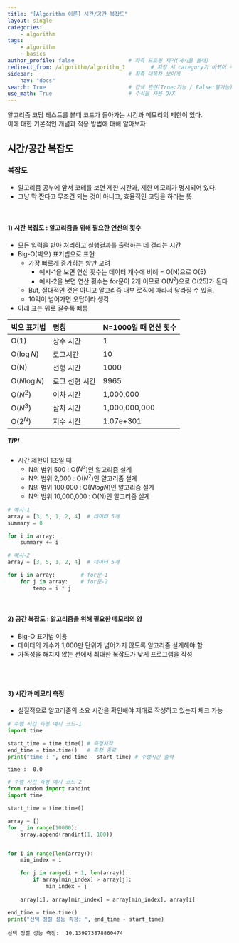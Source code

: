 ```yaml
---
title: "[Algorithm 이론] 시간/공간 복잡도"
layout: single
categories:
    - algorithm
tags:
    - algorithm
    - basics
author_profile: false                 # 좌측 프로필 제거(게시물 볼때)
redirect_from: /algorithm/algorithm_1        # 지정 시 category가 바뀌어 주소가 바뀌어도 에러안뜨고 들어와짐
sidebar:                              # 좌측 대목차 보이게
    nav: "docs"
search: True                          # 검색 관련(True:가능 / False:불가능)
use_math: True                        # 수식을 사용 O/X
---
```


알고리즘 코딩 테스트를 볼때 코드가 돌아가는 시간과 메모리의 제한이 있다.  
이에 대한 기본적인 개념과 적용 방법에 대해 알아보자 

## **시간/공간 복잡도**

### 복잡도
- 알고리즘 공부에 앞서 코테를 보면 제한 시간과, 제한 메모리가 명시되어 있다.
- 그냥 막 짠다고 무조건 되는 것이 아니고, 효율적인 코딩을 하라는 뜻.
<br>

#### 1) **시간 복잡도** : 알고리즘을 위해 필요한 연산의 횟수
- 모든 입력을 받아 처리하고 실행결과를 출력하는 데 걸리는 시간
- Big-O(빅오) 표기법으로 표현
    - 가장 빠르게 증가하는 항만 고려
        - 예시-1을 보면 연산 횟수는 데이터 개수에 비례 = O(N)으로 O(5)
        - 예시-2을 보면 연산 횟수는 for문이 2개 이므로 O($N^2$)으로 O(25)가 된다
    - But, 절대적인 것은 아니고 알고리즘 내부 로직에 따라서 달라질 수 있음.
    - 10억이 넘어가면 오답이라 생각
- 아래 표는 위로 갈수록 빠름

|빅오 표기법|명칭|N=1000일 때 연산 횟수|
|:---|:---|:---|
|O(1)|상수 시간|1|
|O($\log N$)|로그시간|10|
|O(N)|선형 시간|1000|
|O($N\log N$)|로그 선형 시간|9965|
|O($N^2$)|이차 시간|1,000,000|
|O($N^3$)|삼차 시간|1,000,000,000|
|O($2^N$)|지수 시간|1.07e+301|

##### TIP!
- 시간 제한이 1초일 때
    - N의 범위 500 : O($N^3$)인 알고리즘 설계
    - N의 범위 2,000 : O($N^2$)인 알고리즘 설계
    - N의 범위 100,000 : O($NlogN$)인 알고리즘 설계
    - N의 범위 10,000,000 : O(N)인 알고리즘 설계


```python
# 예시-1
array = [3, 5, 1, 2, 4]  # 데이터 5개
summary = 0

for i in array:
    summary += i

# 예시-2
array = [3, 5, 1, 2, 4]  # 데이터 5개

for i in array:        # for문-1
    for j in array:    # for문-2
        temp = i * j
```
<br>

#### 2) **공간 복잡도** : 알고리즘을 위해 필요한 메모리의 양
- Big-O 표기법 이용
- 데이터의 개수가 1,000만 단위가 넘어가지 않도록 알고리즘 설계해야 함
- 가독성을 해치지 않는 선에서 최대한 복잡도가 낮게 프로그램을 작성
<br>
<br>

#### 3) **시간과 메모리 측정**
- 실질적으로 알고리즘의 소요 시간을 확인해야 제대로 작성하고 있는지 체크 가능


```python
# 수행 시간 측정 예시 코드-1
import time

start_time = time.time() # 측정시작
end_time = time.time()   # 측정 종료
print("time : ", end_time - start_time) # 수행시간 출력
```

    time :  0.0
    


```python
# 수행 시간 측정 예시 코드-2
from random import randint
import time

start_time = time.time()

array = []
for _ in range(10000):
    array.append(randint(1, 100))


for i in range(len(array)):
    min_index = i

    for j in range(i + 1, len(array)):
        if array[min_index] > array[j]:
            min_index = j
    
    array[i], array[min_index] = array[min_index], array[i]

end_time = time.time()
print("선택 정렬 성능 측정: ", end_time - start_time)

```

    선택 정렬 성능 측정:  10.139973878860474
    
